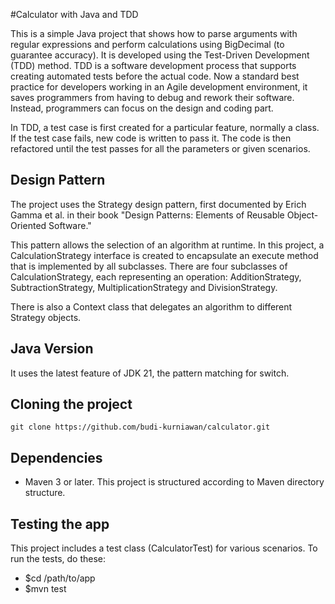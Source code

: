#Calculator with Java and TDD

This is a simple Java project that shows how to parse arguments with regular expressions and perform calculations using BigDecimal (to guarantee accuracy). It is developed using the Test-Driven Development (TDD) method. TDD is a software development process that supports creating automated tests before the actual code. Now a standard best practice for developers working in an Agile development environment, it saves programmers from having to debug and rework their software. Instead, programmers can focus on the design and coding part.

In TDD, a test case is first created for a particular feature, normally a class. If the test case fails, new code is written to pass it. The code is then refactored until the test passes for all the parameters or given scenarios. 

## Design Pattern
The project uses the Strategy design pattern, first documented by Erich Gamma et al. in their book "Design Patterns: Elements of Reusable Object-Oriented Software."

This pattern allows the selection of an algorithm at runtime. In this project, a CalculationStrategy interface is created to encapsulate an execute method that is implemented by all subclasses. There are four subclasses of CalculationStrategy, each representing an operation: AdditionStrategy, SubtractionStrategy, MultiplicationStrategy and DivisionStrategy.

There is also a Context class that delegates an algorithm to different Strategy objects.

## Java Version
It uses the latest feature of JDK 21, the pattern matching for switch.

## Cloning the project
```
git clone https://github.com/budi-kurniawan/calculator.git
```

## Dependencies
- Maven 3 or later. This project is structured according to Maven directory structure.

## Testing the app
This project includes a test class (CalculatorTest) for various scenarios. To run the tests, do these:

- $cd /path/to/app
- $mvn test
